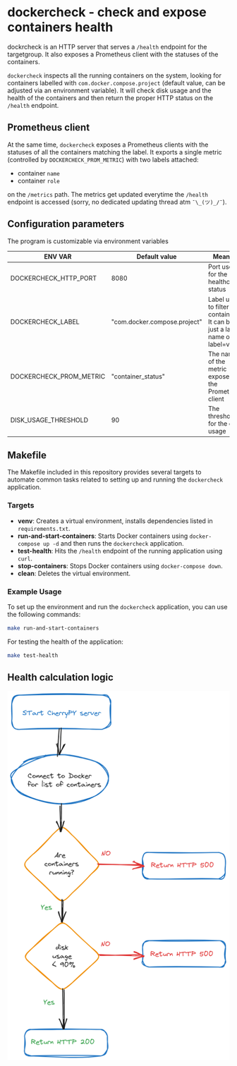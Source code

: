 # dockercheck - check and expose containers health

dockrcheck is an HTTP server that serves a `/health` endpoint for the targetgroup. It also exposes a Prometheus client with the statuses of the containers.

`dockercheck` inspects all the running containers on the system, looking for containers labelled with `com.docker.compose.project` (default value, can be adjusted via an environment variable).
It will check disk usage and the health of the containers and then return the proper HTTP status on the `/health` endpoint.

## Prometheus client

At the same time, `dockercheck` exposes a Prometheus clients with the statuses of all the containers matching the label. It exports a single metric (controlled by `DOCKERCHECK_PROM_METRIC`) with two labels attached:

* container `name`
* container `role`

 on the `/metrics` path. The metrics get updated everytime the `/health` endpoint is accessed (sorry, no dedicated updating thread atm `¯\_(ツ)_/¯`).

## Configuration parameters

The program is customizable via environment variables

|ENV VAR |Default value |Meaning|
|-|-|-|
|DOCKERCHECK_HTTP_PORT|8080|Port used for the healthcheck status|
|DOCKERCHECK_LABEL|"com.docker.compose.project"|Label used to filter containers. It can be just a label name or label=value|
|DOCKERCHECK_PROM_METRIC|"container_status"|The name of the metric exposed by the Prometheus client|
|DISK_USAGE_THRESHOLD|90|The threshold for the disk usage|

## Makefile

The Makefile included in this repository provides several targets to automate common tasks related to setting up and running the `dockercheck` application.

### Targets

- **venv**: Creates a virtual environment, installs dependencies listed in `requirements.txt`.
- **run-and-start-containers**: Starts Docker containers using `docker-compose up -d` and then runs the `dockercheck` application.
- **test-health**: Hits the `/health` endpoint of the running application using `curl`.
- **stop-containers**: Stops Docker containers using `docker-compose down`.
- **clean**: Deletes the virtual environment.

### Example Usage

To set up the environment and run the `dockercheck` application, you can use the following commands:

```bash
make run-and-start-containers
```
For testing the health of the application:
```bash
make test-health
```

## Health calculation logic

![Diagram showing the health calculation logic](dockercheck.png)
